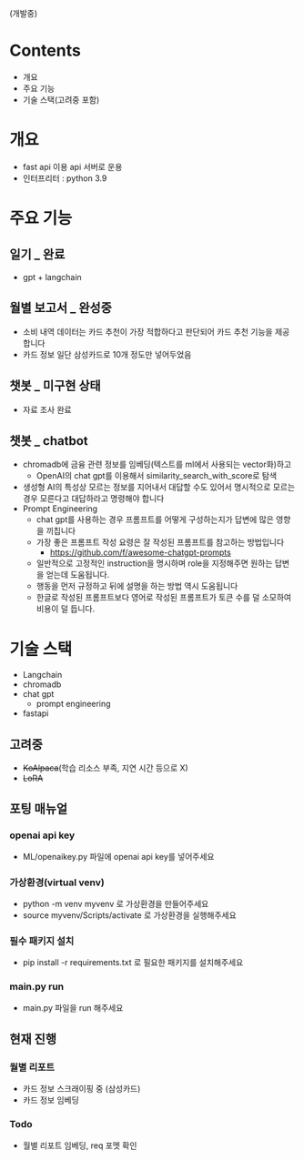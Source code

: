(개발중)

# Contents
- 개요
- 주요 기능
- 기술 스택(고려중 포함)

# 개요
- fast api 이용 api 서버로 운용
- 인터프리터 : python 3.9


# 주요 기능
## 일기 _ 완료
- gpt + langchain
## 월별 보고서 _ 완성중
- 소비 내역 데이터는 카드 추천이 가장 적합하다고 판단되어 카드 추천 기능을 제공합니다
- 카드 정보 일단 삼성카드로 10개 정도만 넣어두었음

## 챗봇 _ 미구현 상태
- 자료 조사 완료

## 챗봇 _ chatbot
- chromadb에 금융 관련 정보를 임베딩(텍스트를 ml에서 사용되는 vector화)하고 
  - OpenAI의 chat gpt를 이용해서 similarity_search_with_score로 탐색
- 생성형 AI의 특성상 모르는 정보를 지어내서 대답할 수도 있어서 명시적으로 모르는 경우 모른다고 대답하라고 명령해야 합니다
- Prompt Engineering
  - chat gpt를 사용하는 경우 프롬프트를 어떻게 구성하는지가 답변에 많은 영향을 끼칩니다
  - 가장 좋은 프롬프트 작성 요령은 잘 작성된 프롬프트를 참고하는 방법입니다
    - https://github.com/f/awesome-chatgpt-prompts
  - 일반적으로 고정적인 instruction을 명시하며 role을 지정해주면 원하는 답변을 얻는데 도움됩니다.
  - 행동을 먼저 규정하고 뒤에 설명을 하는 방법 역시 도움됩니다
  - 한글로 작성된 프롬프트보다 영어로 작성된 프롬프트가 토큰 수를 덜 소모하여 비용이 덜 듭니다.



# 기술 스택

- Langchain
- chromadb
- chat gpt
  - prompt engineering
- fastapi


## 고려중
- ~~KoAlpaca~~(학습 리소스 부족, 지연 시간 등으로 X)
- ~~LoRA~~

## 포팅 매뉴얼
### openai api key
- ML/openaikey.py 파일에 openai api key를 넣어주세요
### 가상환경(virtual venv)
- python -m venv myvenv 로 가상환경을 만들어주세요
- source myvenv/Scripts/activate 로 가상환경을 실행해주세요
### 필수 패키지 설치
- pip install -r requirements.txt 로 필요한 패키지를 설치해주세요
### main.py run
- main.py 파일을 run 해주세요



## 현재 진행
### 월별 리포트
- 카드 정보 스크래이핑 중 (삼성카드)
- 카드 정보 임베딩

### Todo
- 월별 리포트 임베딩, req 포멧 확인